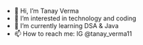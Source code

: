 - 👋 Hi, I’m Tanay Verma
- 👀 I’m interested in technology and coding
- 🌱 I’m currently learning DSA & Java 
- 📫 How to reach me: IG @tanay_verma11

<!---
tanayverma11/tanayverma11 is a ✨ special ✨ repository because its `README.md` (this file) appears on your GitHub profile.
You can click the Preview link to take a look at your changes.
--->
